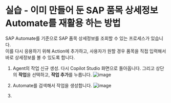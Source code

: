 실습 - 이미 만들어 둔 SAP 품목 상세정보 Automate를 재활용 하는 방법
===
SAP Automate를 기준으로 SAP 품목 상세정보를 조회할 수 있는 프로세스가 있습니다.   
이를 다시 응용하기 위해 Action에 추가하고, 사용자가 원할 경우 품목을 직접 입력해서 바로 상세정보를 볼 수 있도록 합니다.

1. Agent의 작업 신규 생성.
다시 Copilot Studio 화면으로 돌아옵니다. 그리고 상단의 **작업**을 선택하고, **작업 추가**를 누릅니다.
![image](https://github.com/user-attachments/assets/3ac5b5a6-56a7-4c96-a83e-37cc89738a66)

2. Automate를 검색해서 작업을 생성합니다.
![image](https://github.com/user-attachments/assets/14285319-5e27-46e4-b15a-65dc8152a799)

3. 

